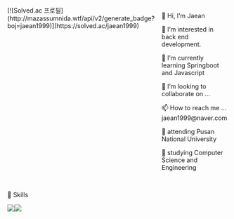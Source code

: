 

<section style="display:flex;">
  <article>
    [![Solved.ac
    프로필](http://mazassumnida.wtf/api/v2/generate_badge?boj=jaean1999)](https://solved.ac/jaean1999)
  </article>
  <article>
    <p>👋 Hi, I’m Jaean<p>
    <p>👀 I’m interested in back end development.</p>
    <p>🌱 I’m currently learning <span id="awsome1">Springboot</span> and <span>Javascript</span></p>
    <p>💞️ I’m looking to collaborate on ...</p>
    <p>📫 How to reach me ... jaean1999@naver.com</p>
    <p>🦅 attending Pusan National University</P>
    <p>📖 studying Computer Science and Engineering<p>
  </article>
</section>
<br>
<p>🙌 Skills</p>
<div style="display:flex;">
<img src="https://img.shields.io/badge/Python-3776AB?style=flat-square&logo=Python&logoColor=white" />
<img src="https://img.shields.io/badge/Java-007396?style=flat-square&logo=Java&logoColor=white" />
</div>
<br><br>


<!---
JaeanHan/JaeanHan is a ✨ special ✨ repository because its `README.md` (this file) appears on your GitHub profile.
You can click the Preview link to take a look at your changes.
--->
